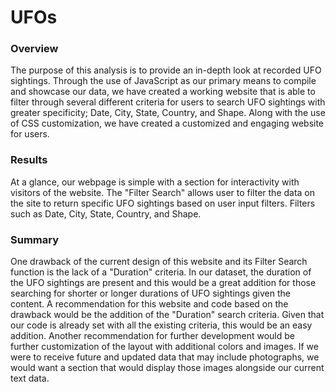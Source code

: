 # UFOs

### Overview
The purpose of this analysis is to provide an in-depth look at recorded UFO sightings. Through the use of JavaScript as our primary means to compile and showcase our data, we have created a working website that is able to filter through several different criteria for users to search UFO sightings with greater specificity; Date, City, State, Country, and Shape. Along with the use of CSS customization, we have created a customized and engaging website for users.

### Results
At a glance, our webpage is simple with a section for interactivity with visitors of the website. The "Filter Search" allows user to filter the data on the site to return specific UFO sightings based on user input filters. Filters such as Date, City, State, Country, and Shape.


### Summary
One drawback of the current design of this website and its Filter Search function is the lack of a "Duration" criteria. In our dataset, the duration of the UFO sightings are present and this would be a great addition for those searching for shorter or longer durations of UFO sightings given the content. A recommendation for this website and code based on the drawback would be the addition of the "Duration" search criteria. Given that our code is already set with all the existing criteria, this would be an easy addition. Another recommendation for further development would be further customization of the layout with additional colors and images. If we were to receive future and updated data that may include photographs, we would want a section that would display those images alongside our current text data.
